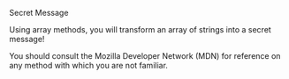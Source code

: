 
Secret Message

Using array methods, you will transform an array of strings into a secret message!

You should consult the Mozilla Developer Network (MDN) for reference on any method with which you are not familiar.
